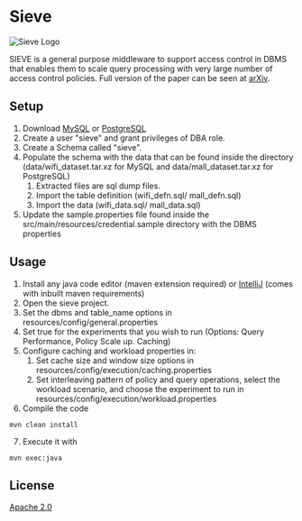 # Sieve 

![Sieve Logo](images/logo.png)

SIEVE is a general purpose middleware to support access control in DBMS that enables them to scale query processing with very large number of access control policies. Full version of the paper can be seen at [arXiv](https://arxiv.org/abs/2004.07498). 


## Setup

1. Download [MySQL](https://dev.mysql.com/downloads/installer/) or [PostgreSQL](https://www.enterprisedb.com/downloads/postgres-postgresql-downloads)
2. Create a user "sieve" and grant privileges of DBA role.
3. Create a Schema called "sieve".
4. Populate the schema with the data that can be found inside the directory (data/wifi_dataset.tar.xz for MySQL and data/mall_dataset.tar.xz for PostgreSQL)
   1. Extracted files are sql dump files.
   2. Import the table definition (wifi_defn.sql/ mall_defn.sql)
   3. Import the data (wifi_data.sql/ mall_data.sql)
5. Update the sample.properties file found inside the src/main/resources/credential.sample directory with the DBMS properties

## Usage

1. Install any java code editor (maven extension required) or [IntelliJ](https://www.jetbrains.com/idea/download/?section=windows) (comes with inbuilt maven requirements)
2. Open the sieve project.
3. Set the dbms and table_name options in resources/config/general.properties
4. Set true for the experiments that you wish to run (Options: Query Performance, Policy Scale up. Caching)
5. Configure caching and workload properties in:
   1. Set cache size and window size options in resources/config/execution/caching.properties 
   2. Set interleaving pattern of policy and query operations, select the workload scenario, and choose the experiment to run in resources/config/execution/workload.properties 
6. Compile the code
```
mvn clean install

```
7. Execute it with
```
mvn exec:java 
```

## License
[Apache 2.0](https://choosealicense.com/licenses/apache-2.0/)

